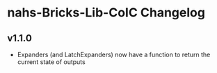 # nahs-Bricks-Lib-CoIC Changelog

## v1.1.0

  * Expanders (and LatchExpanders) now have a function to return the current state of outputs